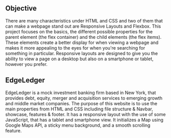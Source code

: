 ## Objective


There are many characteristics under HTML and CSS and two of them that can make a webpage stand out are Responsive Layouts and Flexbox. This project focuses on the basics, the different possible properties for the parent element (the flex container) and the child elements (the flex items). These elements create a better display for when viewing a webpage and makes it more appealing to the eyes for when you're searching for something in particular. Responsive layouts are designed to give you the ability to view a page on a desktop but also on a smartphone or tablet, however you prefer.




## EdgeLedger

EdgeLedger is a mock investment banking firm based in New York, that provides debt, equity, merger and acquisition services to emerging growth and middle market companies. The purpose of this website is to use the main properties from HTML and CSS including file structure & Navbar, showcase, features & footer. It has a responsive layout with the use of some JavaScript, that has a tablet and smartphone view. It initializes a Map using Google Maps API, a sticky menu background, and a smooth scrolling feature.
